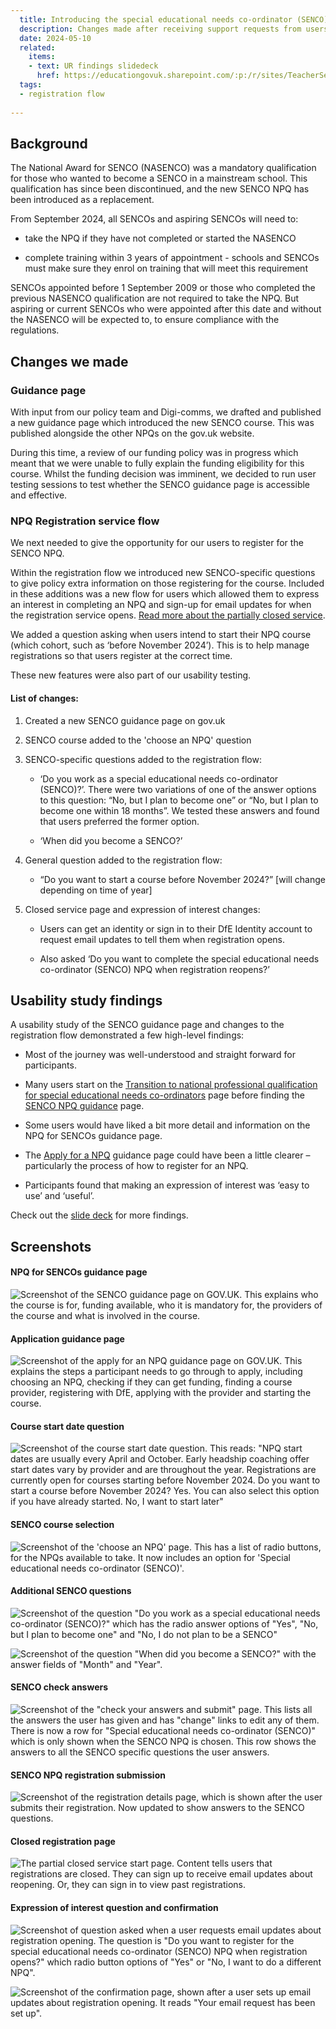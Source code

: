 ```yaml
---
  title: Introducing the special educational needs co-ordinator (SENCO) NPQ 
  description: Changes made after receiving support requests from users struggling to register for another NPQ, who have previously registered. 
  date: 2024-05-10
  related:
    items:
    - text: UR findings slidedeck
      href: https://educationgovuk.sharepoint.com/:p:/r/sites/TeacherServices/_layouts/15/Doc.aspx?sourcedoc=%7BB8598247-2909-40BF-B496-FAD5C091A13E%7D&file=End-to-end%20DfE%20Registration%20SENCO%20NPQ.pptx&action=edit&mobileredirect=true
  tags:
  - registration flow 
     
---
```


## Background

The National Award for SENCO (NASENCO) was a mandatory qualification for those who wanted to become a SENCO in a mainstream school. This qualification has since been discontinued, and the new SENCO NPQ has been introduced as a replacement.  

From September 2024, all SENCOs and aspiring SENCOs will need to: 

- take the NPQ if they have not completed or started the NASENCO 

- complete training within 3 years of appointment - schools and SENCOs must make sure they enrol on training that will meet this requirement 

SENCOs appointed before 1 September 2009 or those who completed the previous NASENCO qualification are not required to take the NPQ. But aspiring or current SENCOs who were appointed after this date and without the NASENCO will be expected to, to ensure compliance with the regulations. 

## Changes we made 

### Guidance page

With input from our policy team and Digi-comms, we drafted and published a new guidance page which introduced the new SENCO course. This was published alongside the other NPQs on the gov.uk website.  

During this time, a review of our funding policy was in progress which meant that we were unable to fully explain the funding eligibility for this course. Whilst the funding decision was imminent, we decided to run user testing sessions to test whether the SENCO guidance page is accessible and effective. 

### NPQ Registration service flow 

We next needed to give the opportunity for our users to register for the SENCO NPQ.  

Within the registration flow we introduced new SENCO-specific questions to give policy extra information on those registering for the course. Included in these additions was a new flow for users which allowed them to express an interest in completing an NPQ and sign-up for email updates for when the registration service opens. [Read more about the partially closed service](/register-for-an-npq/partial-closure/). 

We added a question asking when users intend to start their NPQ course (which cohort, such as ‘before November 2024’). This is to help manage registrations so that users register at the correct time. 

These new features were also part of our usability testing. 

#### List of changes: 

1. Created a new SENCO guidance page on gov.uk 

2. SENCO course added to the 'choose an NPQ' question

3. SENCO-specific questions added to the registration flow:  

    - ‘Do you work as a special educational needs co-ordinator (SENCO)?’. There were two variations of one of the answer options to this question: “No, but I plan to become one” or “No, but I plan to become one within 18 months”. We tested these answers and found that users preferred the former option. 

    - ‘When did you become a SENCO?’ 

4. General question added to the registration flow:

    - “Do you want to start a course before November 2024?” [will change depending on time of year] 
 
5. Closed service page and expression of interest changes: 

    - Users can get an identity or sign in to their DfE Identity account to request email updates to tell them when registration opens. 

    - Also asked ‘Do you want to complete the special educational needs co-ordinator (SENCO) NPQ when registration reopens?’ 

## Usability study findings 

A usability study of the SENCO guidance page and changes to the registration flow demonstrated a few high-level findings: 

- Most of the journey was well-understood and straight forward for participants. 

- Many users start on the [Transition to national professional qualification for special educational needs co-ordinators](https://www.gov.uk/government/publications/mandatory-qualification-for-sencos/transition-to-national-professional-qualification-for-special-educational-needs-co-ordinators) page before finding the [SENCO NPQ guidance](https://www.gov.uk/guidance/special-educational-needs-co-ordinators-national-professional-qualification) page.  

- Some users would have liked a bit more detail and information on the NPQ for SENCOs guidance page. 

- The [Apply for a NPQ](https://www.gov.uk/guidance/apply-for-a-national-professional-qualification-npq) guidance page could have been a little clearer – particularly the process of how to register for an NPQ.  

- Participants found that making an expression of interest was ‘easy to use’ and ‘useful’. 

Check out the [slide deck](https://educationgovuk.sharepoint.com/:p:/r/sites/TeacherServices/_layouts/15/Doc.aspx?sourcedoc=%7BB8598247-2909-40BF-B496-FAD5C091A13E%7D&file=End-to-end%20DfE%20Registration%20SENCO%20NPQ.pptx&action=edit&mobileredirect=true) for more findings. 

## Screenshots 

#### NPQ for SENCOs guidance page 

![Screenshot of the SENCO guidance page on GOV.UK. This explains who the course is for, funding available, who it is mandatory for, the providers of the course and what is involved in the course.](/register-for-an-npq/2024-05-10-senco-npq/guidance-page-senco.png)

#### Application guidance page 

![Screenshot of the apply for an NPQ guidance page on GOV.UK. This explains the steps a participant needs to go through to apply, including choosing an NPQ, checking if they can get funding, finding a course provider, registering with DfE, applying with the provider and starting the course.](/register-for-an-npq/2024-05-10-senco-npq/guidance-page-apply.png)

#### Course start date question 

![Screenshot of the course start date question. This reads: "NPQ start dates are usually every April and October. Early headship coaching offer start dates vary by provider and are throughout the year. Registrations are currently open for courses starting before November 2024. Do you want to start a course before November 2024? Yes. You can also select this option if you have already started. No, I want to start later"](/register-for-an-npq/2024-05-10-senco-npq/course-start-date-question.png)

#### SENCO course selection 

![Screenshot of the 'choose an NPQ' page. This has a list of radio buttons, for the NPQs available to take. It now includes an option for 'Special educational needs co-ordinator (SENCO)'.](/register-for-an-npq/2024-05-10-senco-npq/choose-an-NPQ-question.png)

#### Additional SENCO questions 

![Screenshot of the question "Do you work as a special educational needs co-ordinator (SENCO)?" which has the radio answer options of "Yes", "No, but I plan to become one" and "No, I do not plan to be a SENCO"](/register-for-an-npq/2024-05-10-senco-npq/senco-question1.png)

![Screenshot of the question "When did you become a SENCO?" with the answer fields of "Month" and "Year".](/register-for-an-npq/2024-05-10-senco-npq/senco-question2.png)

#### SENCO check answers 

![Screenshot of the "check your answers and submit" page. This lists all the answers the user has given and has "change" links to edit any of them. There is now a row for "Special educational needs co-ordinator (SENCO)" which is only shown when the SENCO NPQ is chosen. This row shows the answers to all the SENCO specific questions the user answers.](/register-for-an-npq/2024-05-10-senco-npq/senco-check-answers.png)

#### SENCO NPQ registration submission 

![Screenshot of the registration details page, which is shown after the user submits their registration. Now updated to show answers to the SENCO questions.](/register-for-an-npq/2024-05-10-senco-npq/senco-registration-submitted.png)

#### Closed registration page 

![The partial closed service start page. Content tells users that registrations are closed. They can sign up to receive email updates about reopening. Or, they can sign in to view past registrations.](/register-for-an-npq/2024-05-10-senco-npq/partial-closure-start-page.png)

#### Expression of interest question and confirmation

![Screenshot of question asked when a user requests email updates about registration opening. The question is "Do you want to register for the special educational needs co-ordinator (SENCO) NPQ when registration opens?" which radio button options of "Yes" or "No, I want to do a different NPQ".](/register-for-an-npq/2024-05-10-senco-npq/email-updates-question.png)

![Screenshot of the confirmation page, shown after a user sets up email updates about registration opening. It reads "Your email request has been set up".](/register-for-an-npq/2024-05-10-senco-npq/email-updates-confirmation.png)